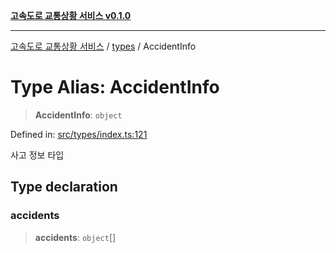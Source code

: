 [**고속도로 교통상황 서비스 v0.1.0**](../../README.md)

***

[고속도로 교통상황 서비스](../../modules.md) / [types](../README.md) / AccidentInfo

# Type Alias: AccidentInfo

> **AccidentInfo**: `object`

Defined in: [src/types/index.ts:121](https://github.com/ksheyon123/road-status-preview/blob/d56258a23fae54155a9cd30000ae39fff6269a67/src/types/index.ts#L121)

사고 정보 타입

## Type declaration

### accidents

> **accidents**: `object`[]
